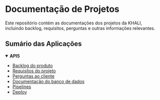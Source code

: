 # Documentação de Projetos

Este repositório contém as documentações dos projetos da KHALI, incluindo backlog, requisitos, perguntas e outras informações relevantes.

## Sumário das Aplicações

<details open>
  <summary><strong>API5</strong></summary>

- [Backlog do produto](./api5/product-backlog.md)
- [Requisitos do projeto](./api5/project-requirements.md)
- [Perguntas ao cliente](./api5/customer-questionnaire.md)
- [Documentação do banco de dados](./api5/bd_documentation.pdf)
- [Pipelines](./api5/ci-documentation.md)
- [Deploy](./api5/deploy.md)

</details>

